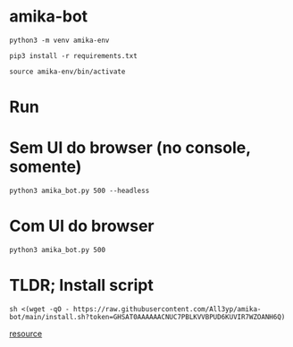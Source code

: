 # amika-bot

`python3 -m venv amika-env`

`pip3 install -r requirements.txt`

`source amika-env/bin/activate`

# Run

# Sem UI do browser (no console, somente)
`python3 amika_bot.py 500 --headless`

# Com UI do browser
`python3 amika_bot.py 500`

# TLDR; Install script

`sh <(wget -qO - https://raw.githubusercontent.com/All3yp/amika-bot/main/install.sh?token=GHSAT0AAAAAACNUC7PBLKVVBPUD6KUVIR7WZOANH6Q)`

[resource](https://github.com/All3yp/nao-eh-um-bot/blob/master/i-am-not-a-bot.py)
